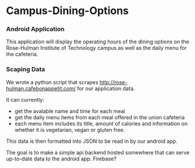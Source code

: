 # Campus-Dining-Options

### Android Application

This application will display the operating hours of the dining options on the Rose-Hulman Institute of Technology campus as well as the daily menu for the cafeteria.

### Scaping Data

We wrote a python script that scrapes http://rose-hulman.cafebonappetit.com/ for our application data.

It can currently:
- get the avalable name and time for each meal
- get the daily menu items from each meal offered in the union
  cafeteria
- each menu item includes its title, amount of calories and information
  on whether it is vegetarian, vegan or gluten free.

This data is then formatted into JSON to be read in by our android app.

The goal is to make a simple api backend hosted somewhere that can serve
up-to-date data to the android app. Firebase?
